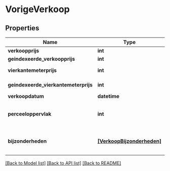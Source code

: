 # VorigeVerkoop


## Properties
Name | Type | Description | Notes
------------ | ------------- | ------------- | -------------
**verkoopprijs** | **int** | In hele euros. | [optional] 
**geindexeerde_verkoopprijs** | **int** | In hele euros. | [optional] 
**vierkantemeterprijs** | **int** | In hele euros per vierkante meter. | [optional] 
**geindexeerde_vierkantemeterprijs** | **int** | In hele euros per vierkante meter. | [optional] 
**verkoopdatum** | **datetime** | In UTC. | [optional] 
**perceeloppervlak** | **int** | Het perceeloppervlak in hele vierkante meters. | [optional] 
**bijzonderheden** | [**[VerkoopBijzonderheden]**](VerkoopBijzonderheden.md) | Eventuele bijzonderheden van de transactie. | [optional] 

[[Back to Model list]](../README.md#documentation-for-models) [[Back to API list]](../README.md#documentation-for-api-endpoints) [[Back to README]](../README.md)


